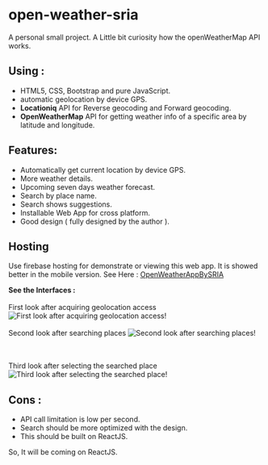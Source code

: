 # open-weather-sria
A personal small project. A Little bit curiosity how the openWeatherMap API works. 

## **Using :**
- HTML5, CSS, Bootstrap and pure JavaScript.
- automatic geolocation by device GPS.
- **Locationiq** API for Reverse geocoding and Forward geocoding.
- **OpenWeatherMap** API for getting weather info of a specific area by latitude and longitude.


## **Features:**
- Automatically get current location by device GPS.
- More weather details.
- Upcoming seven days weather forecast.
- Search by place name.
- Search shows suggestions.
- Installable Web App for cross platform.
- Good design ( fully designed by the author ).

## **Hosting**
Use firebase hosting for demonstrate or viewing this web app.
It is showed better in the mobile version.
See Here : [OpenWeatherAppBySRIA](https://open-weather-sria.web.app)

**See the Interfaces :**<br>
<br>First look after acquiring geolocation access
![First look after acquiring geolocation access!](interfaces/in-1.jpg "Look first interface")
<br><br>Second look after searching places
![Second look after searching places!](interfaces/in-2.jpg "Look second interface")

<br><br>Third look after selecting the searched place
![Third look after selecting the searched place!](interfaces/in-3.jpg "Look third interface")


## **Cons :**
- API call limitation is low per second.
- Search should be more optimized with the design.
- This should be built on ReactJS.

So, It will be coming on ReactJS.



